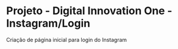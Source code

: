 # Projeto - Digital Innovation One - Instagram/Login
Criação de página inicial para login do Instagram
